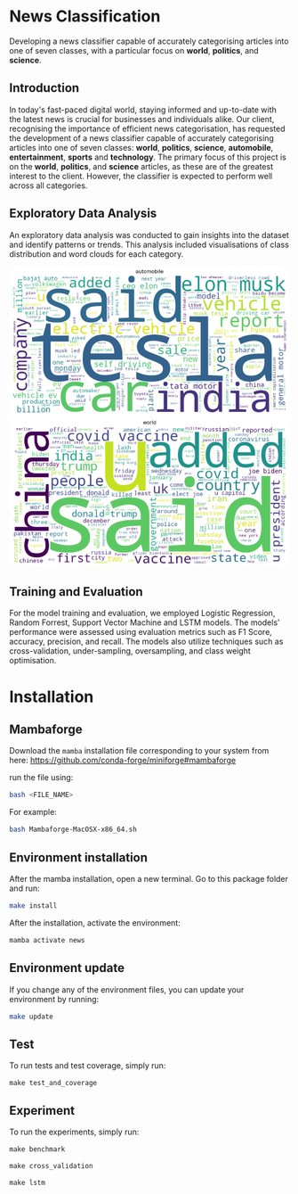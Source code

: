 # News Classification

Developing a news classifier capable of accurately categorising articles into one of seven classes, with a particular focus on **world**, **politics**, and **science**.

## Introduction

In today's fast-paced digital world, staying informed and up-to-date with the latest news is crucial for businesses and individuals alike. Our client, recognising the importance of efficient news categorisation, has requested the development of a news classifier capable of accurately categorising articles into one of seven classes: **world**, **politics**, **science**, **automobile**, **entertainment**, **sports** and **technology**. The primary focus of this project is on the **world**, **politics**, and **science** articles, as these are of the greatest interest to the client. However, the classifier is expected to perform well across all categories.

## Exploratory Data Analysis

An exploratory data analysis was conducted to gain insights into the dataset and identify patterns or trends. This analysis included visualisations of class distribution and word clouds for each category.

![1](images/1.png)
![2](images/2.png)

## Training and Evaluation
For the model training and evaluation, we employed Logistic Regression, Random Forrest, Support Vector Machine and LSTM models. The models' performance were assessed using evaluation metrics such as F1 Score, accuracy, precision, and recall. The models also utilize techniques such as cross-validation, under-sampling, oversampling, and class weight optimisation.

# Installation

## Mambaforge
Download the `mamba` installation file corresponding to your system from here:
https://github.com/conda-forge/miniforge#mambaforge

run the file using:

```bash
bash <FILE_NAME>
```
For example:
```bash
bash Mambaforge-MacOSX-x86_64.sh
```

## Environment installation
After the mamba installation, open a new terminal. Go to this package folder and run:
```bash
make install
```

After the installation, activate the environment:

```bash
mamba activate news
```

## Environment update
If you change any of the environment files, you can update your environment by running:
```bash
make update
```

## Test
To run tests and test coverage, simply run:
```
make test_and_coverage
```

## Experiment
To run the experiments, simply run:
```
make benchmark
```
```
make cross_validation
```
```
make lstm
```